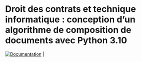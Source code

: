 # Droit des contrats et technique informatique : conception d’un algorithme de composition de documents avec Python 3.10
[![Documentation](https://img.shields.io/badge/python-blue.svg)]() |
